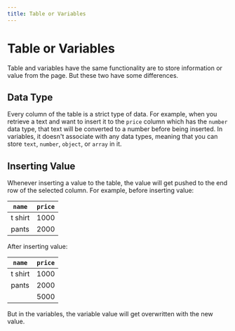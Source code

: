```yaml
---
title: Table or Variables
---
```


# Table or Variables

Table and variables have the same functionality are to store information or value from the page. But these two have some differences.

## Data Type
Every column of the table is a strict type of data. For example, when you retrieve a text and want to insert it to the `price` column which has the `number` data type, that text will be converted to a number before being inserted. In variables, it doesn't associate with any data types, meaning that you can store `text`, `number`, `object`, or `array` in it.

## Inserting Value
Whenever inserting a value to the table, the value will get pushed to the end row of the selected column. For example, before inserting value:

| `name` | `price` |
| --- | --- |
| t shirt | 1000 |
| pants | 2000 |

After inserting value:

| `name` | `price` |
| --- | --- |
| t shirt | 1000 |
| pants | 2000 |
| | 5000 |

But in the variables, the variable value will get overwritten with the new value.